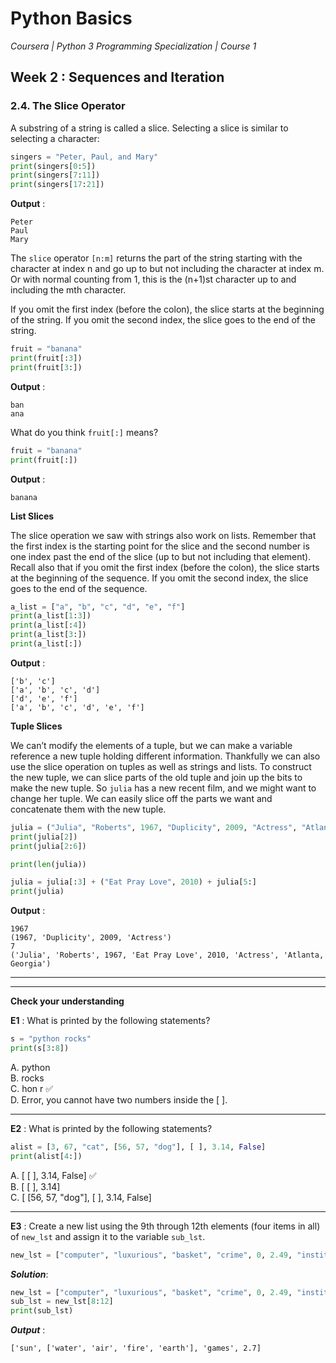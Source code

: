 # Python Basics
*Coursera | Python 3 Programming Specialization | Course 1*

## Week 2 : Sequences and Iteration
### 2.4. The Slice Operator

A substring of a string is called a slice. Selecting a slice is similar to selecting a character:

```python
singers = "Peter, Paul, and Mary"
print(singers[0:5])
print(singers[7:11])
print(singers[17:21])
```

**Output** :

```
Peter
Paul
Mary
```

The `slice` operator `[n:m]` returns the part of the string starting with the character at index n and go up to but not including the character at index m. Or with normal counting from 1, this is the (n+1)st character up to and including the mth character.

If you omit the first index (before the colon), the slice starts at the beginning of the string. If you omit the second index, the slice goes to the end of the string.

```python
fruit = "banana"
print(fruit[:3])
print(fruit[3:])
```

**Output** :

```
ban
ana
```

What do you think `fruit[:]` means?

```python
fruit = "banana"
print(fruit[:])
```

**Output** :

```
banana
```


**List Slices**

The slice operation we saw with strings also work on lists. Remember that the first index is the starting point for the slice and the second number is one index past the end of the slice (up to but not including that element). Recall also that if you omit the first index (before the colon), the slice starts at the beginning of the sequence. If you omit the second index, the slice goes to the end of the sequence.

```python
a_list = ["a", "b", "c", "d", "e", "f"]
print(a_list[1:3])
print(a_list[:4])
print(a_list[3:])
print(a_list[:])
```

**Output** :

```
['b', 'c']
['a', 'b', 'c', 'd']
['d', 'e', 'f']
['a', 'b', 'c', 'd', 'e', 'f']
```

**Tuple Slices**

We can’t modify the elements of a tuple, but we can make a variable reference a new tuple holding different information. Thankfully we can also use the slice operation on tuples as well as strings and lists. To construct the new tuple, we can slice parts of the old tuple and join up the bits to make the new tuple. So `julia` has a new recent film, and we might want to change her tuple. We can easily slice off the parts we want and concatenate them with the new tuple.

```python
julia = ("Julia", "Roberts", 1967, "Duplicity", 2009, "Actress", "Atlanta, Georgia")
print(julia[2])
print(julia[2:6])

print(len(julia))

julia = julia[:3] + ("Eat Pray Love", 2010) + julia[5:]
print(julia)
```

**Output** :

```
1967
(1967, 'Duplicity', 2009, 'Actress')
7
('Julia', 'Roberts', 1967, 'Eat Pray Love', 2010, 'Actress', 'Atlanta, Georgia')
```

-----
--------

**Check your understanding**

**E1** : What is printed by the following statements?

```python
s = "python rocks"
print(s[3:8])
```

A. python <br>
B. rocks <br>
C. hon r ✅<br>
D. Error, you cannot have two numbers inside the [ ]. <br>



---

**E2** : What is printed by the following statements?

```python
alist = [3, 67, "cat", [56, 57, "dog"], [ ], 3.14, False]
print(alist[4:])
```

A. [ [ ], 3.14, False] ✅ <br>
B. [ [ ], 3.14] <br>
C. [ [56, 57, "dog"], [ ], 3.14, False] <br>



---

**E3** : Create a new list using the 9th through 12th elements (four items in all) of `new_lst` and assign it to the variable `sub_lst`.

```python
new_lst = ["computer", "luxurious", "basket", "crime", 0, 2.49, "institution", "slice", "sun", ["water", "air", "fire", "earth"], "games", 2.7, "code", "java", ["birthday", "celebration", 1817, "party", "cake", 5], "rain", "thunderstorm", "top down"]
```


***Solution***:

```python
new_lst = ["computer", "luxurious", "basket", "crime", 0, 2.49, "institution", "slice", "sun", ["water", "air", "fire", "earth"], "games", 2.7, "code", "java", ["birthday", "celebration", 1817, "party", "cake", 5], "rain", "thunderstorm", "top down"]
sub_lst = new_lst[8:12]
print(sub_lst)
```

***Output*** :

```
['sun', ['water', 'air', 'fire', 'earth'], 'games', 2.7]
```
